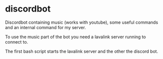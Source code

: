 # discordbot

Discordbot containing music (works with youtube), some useful commands and an internal command for my server. 

To use the music part of the bot you need a lavalink server running to connect to. 

The first bash script starts the lavalink server and the other the discord bot. 
